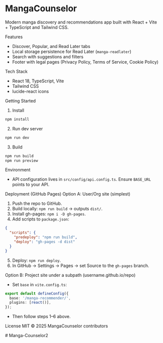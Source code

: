 MangaCounselor
===============

Modern manga discovery and recommendations app built with React + Vite + TypeScript and Tailwind CSS.

Features
- Discover, Popular, and Read Later tabs
- Local storage persistence for Read Later (`manga-readlater`)
- Search with suggestions and filters
- Footer with legal pages (Privacy Policy, Terms of Service, Cookie Policy)

Tech Stack
- React 18, TypeScript, Vite
- Tailwind CSS
- lucide-react icons

Getting Started
1) Install
```bash
npm install
```

2) Run dev server
```bash
npm run dev
```

3) Build
```bash
npm run build
npm run preview
```

Environment
- API configuration lives in `src/config/api.config.ts`. Ensure `BASE_URL` points to your API.

Deployment (GitHub Pages)
Option A: User/Org site (simplest)
1. Push the repo to GitHub.
2. Build locally: `npm run build` → outputs `dist/`.
3. Install gh-pages: `npm i -D gh-pages`.
4. Add scripts to `package.json`:
```json
{
  "scripts": {
    "predeploy": "npm run build",
    "deploy": "gh-pages -d dist"
  }
}
```
5. Deploy: `npm run deploy`.
6. In GitHub → Settings → Pages → set Source to the `gh-pages` branch.

Option B: Project site under a subpath (username.github.io/repo)
- Set `base` in `vite.config.ts`:
```ts
export default defineConfig({
  base: '/manga-recommender/',
  plugins: [react()],
});
```
- Then follow steps 1–6 above.

License
MIT © 2025 MangaCounselor contributors


#   M a n g a - C o u n s e l o r 2  
 